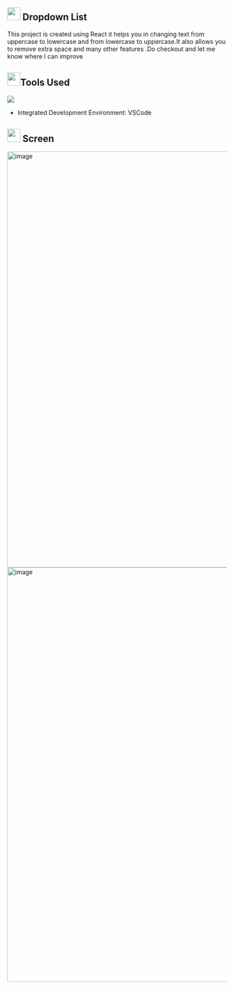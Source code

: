 ## <img src="https://encrypted-tbn0.gstatic.com/images?q=tbn:ANd9GcTPKJgWYh-22iVKnKb5-EE7SnOlw3pW7-ivWQ&usqp=CAU" height="30" width="30"> **Dropdown List**

This project is created using React it helps you in changing text from uppercase to lowercase and from lowercase to uppercase.It also allows you to remove extra space and many other features .Do checkout and let me know where I can improve

## <img src="https://t3.ftcdn.net/jpg/04/30/10/54/240_F_430105480_inOPxqQLjYVEnHZhPM78j7zaIFbP0d8Z.jpg" height="30" width="30">Tools Used

<img src="https://encrypted-tbn0.gstatic.com/images?q=tbn:ANd9GcRSSd8AQ3OepyBbxjDzafk_2nIv7TZzXze32g&usqp=CAU">
<ul><li>Integrated Development Environment: VSCode</li></ul>


## <img src="https://encrypted-tbn0.gstatic.com/images?q=tbn:ANd9GcRsyk8PjAEb5XWL6uWTJMuBQzaEltFArhYhHg&usqp=CAU" height="30" width="30"> **Screen**

<img width="954" alt="image" src="https://user-images.githubusercontent.com/52633654/195985896-4dace8e8-30ab-4089-9320-70fadc99eb0e.png">


<img width="951" alt="image" src="https://user-images.githubusercontent.com/52633654/195985911-e8e6f89f-da8e-4d46-a101-41386afa9800.png">



